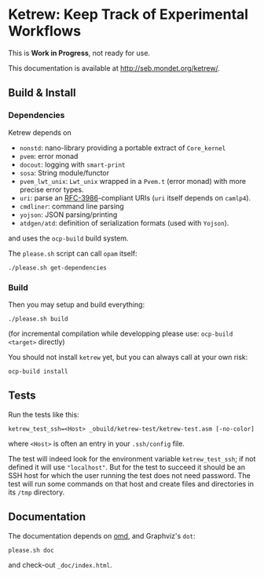 Ketrew: Keep Track of Experimental Workflows
============================================

This is **Work in Progress**, not ready for use.

This documentation is available at <http://seb.mondet.org/ketrew/>.

Build & Install
---------------

### Dependencies

Ketrew depends on

- `nonstd`: nano-library providing a portable extract of `Core_kernel`
- `pvem`: error monad
- `docout`: logging with `smart-print`
- `sosa`:  String module/functor
- `pvem_lwt_unix`: `Lwt_unix` wrapped in a `Pvem.t` (error monad) with more
precise error types.
- `uri`:
parse an [RFC-3986](http://www.ietf.org/rfc/rfc3986.txt)-compliant URIs
(`uri` itself depends on `camlp4`).
- `cmdliner`: command line parsing
- `yojson`: JSON parsing/printing
- `atdgen/atd`: definition of serialization formats (used with `Yojson`).

and uses the `ocp-build` build system.

The `please.sh` script can call `opam` itself:

    ./please.sh get-dependencies

### Build

Then you may setup and build everything:

    ./please.sh build

(for incremental compilation while developping please use: `ocp-build <target>`
directly)

You should not install `ketrew` yet, but you can always call at your own risk:

    ocp-build install

Tests
-----

Run the tests like this:

    ketrew_test_ssh=<Host> _obuild/ketrew-test/ketrew-test.asm [-no-color]

where `<Host>` is often an entry in your `.ssh/config` file.

The test will indeed look for the environment variable `ketrew_test_ssh`; if
not defined it will use `"localhost"`. But for the test to succeed it should be
an SSH host for which the user running the test does not need password.
The test will run some commands on that host and create files and directories
in its `/tmp` directory.

Documentation
-------------

The documentation depends on [omd](https://github.com/ocaml/omd), and
Graphviz's `dot`:

    please.sh doc

and check-out `_doc/index.html`.


